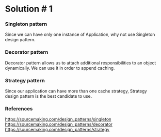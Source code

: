 # Solution # 1

### Singleton pattern

Since we can have only one instance of Application, why not use Singleton design pattern.

### Decorator pattern

Decorator pattern allows us to attach additional responsibilities to an object dynamically. We can use it in order to append caching.

### Strategy pattern

Since our application can have more than one cache strategy, Strategy design pattern is the best candidate to use.

### References
https://sourcemaking.com/design_patterns/singleton
https://sourcemaking.com/design_patterns/decorator
https://sourcemaking.com/design_patterns/strategy